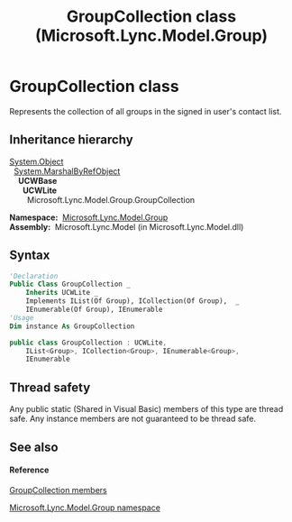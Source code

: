 ﻿---
title: GroupCollection class (Microsoft.Lync.Model.Group)
TOCTitle: GroupCollection class
ms:assetid: T:Microsoft.Lync.Model.Group.GroupCollection_DI_3_UC_OCS14MrefLyncWPF
ms:mtpsurl: https://msdn.microsoft.com/en-us/library/microsoft.lync.model.group.groupcollection_di_3_uc_ocs14mreflyncwpf(v=office.15)
ms:contentKeyID: 48600357
ms.date: 07/28/2014
mtps_version: v=office.15
f1_keywords:
- Microsoft.Lync.Model.Group.GroupCollection
dev_langs:
- CSharp
- JScript
- VB
- other
---

# GroupCollection class

Represents the collection of all groups in the signed in user's contact list.

## Inheritance hierarchy

[System.Object](http://msdn2.microsoft.com/en-us/library/e5kfa45b)  
  [System.MarshalByRefObject](http://msdn2.microsoft.com/en-us/library/w4302s1f)  
    **UCWBase**  
      **UCWLite**  
        Microsoft.Lync.Model.Group.GroupCollection  

**Namespace:**  [Microsoft.Lync.Model.Group](microsoft-lync-model-group-namespace_2.md)  
**Assembly:**  Microsoft.Lync.Model (in Microsoft.Lync.Model.dll)

## Syntax

``` vb
'Declaration
Public Class GroupCollection _
    Inherits UCWLite _
    Implements IList(Of Group), ICollection(Of Group),  _
    IEnumerable(Of Group), IEnumerable
'Usage
Dim instance As GroupCollection
```

``` csharp
public class GroupCollection : UCWLite, 
    IList<Group>, ICollection<Group>, IEnumerable<Group>, 
    IEnumerable
```

## Thread safety

Any public static (Shared in Visual Basic) members of this type are thread safe. Any instance members are not guaranteed to be thread safe.

## See also

#### Reference

[GroupCollection members](groupcollection-members-microsoft-lync-model-group_2.md)

[Microsoft.Lync.Model.Group namespace](microsoft-lync-model-group-namespace_2.md)

